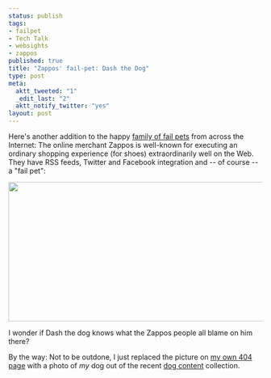```yaml
--- 
status: publish
tags: 
- failpet
- Tech Talk
- websights
- zappos
published: true
title: "Zappos' fail-pet: Dash the Dog"
type: post
meta: 
  aktt_tweeted: "1"
  _edit_last: "2"
  aktt_notify_twitter: "yes"
layout: post
---
```

Here's another addition to the happy <a href="http://fredericiana.com/tag/failpet/">family of fail pets</a> from across the Internet: The online merchant Zappos is well-known for executing an ordinary shopping experience (for shoes) extraordinarily well on the Web. They have RSS feeds, Twitter and Facebook integration and -- of course -- a "fail pet":

<a href="http://fredericiana.com/wp-content/uploads/2010/06/Zappos.com-Error-404.jpg"><img src="http://fredericiana.com/wp-content/uploads/2010/06/Zappos.com-Error-404-575x276.jpg" alt="" title="Zappos.com Error 404" width="575" height="276" class="alignnone size-large wp-image-2761" /></a>

I wonder if Dash the dog knows what the Zappos people all blame on him there?

By the way: Not to be outdone, I just replaced the picture on <a href="http://fredericiana.com/thisprobablydoesnotexist">my own 404 page</a> with a photo of <em>my</em> dog out of the recent <a href="http://fredericiana.com/2010/06/01/dog-content/">dog content</a> collection.
